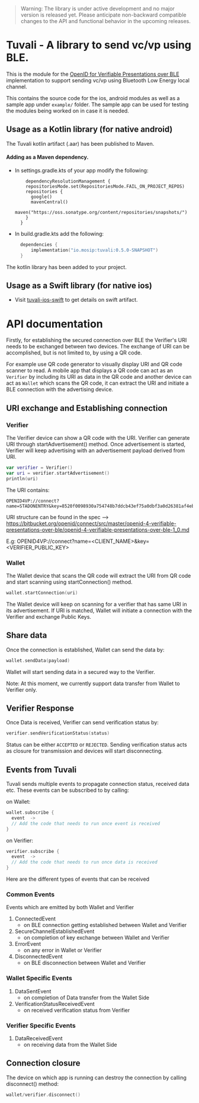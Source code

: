 
> Warning: The library is under active development and no major version is released yet. Please anticipate non-backward compatible changes to the API and functional behavior in the upcoming releases.

# Tuvali - A library to send vc/vp using BLE.
This is the module for the [OpenID for Verifiable Presentations over BLE](https://tlodderstedt.github.io/openid-for-verifiable-presentations-offline-1_0-00.html) implementation to support sending vc/vp using Bluetooth Low Energy local channel.

This contains the source code for the ios, android modules as well as a sample app under `example/` folder. The sample app can be used for testing the modules being worked on in case it is needed.

## Usage as a Kotlin library (for native android)
The Tuvali kotlin artifact (.aar) has been published to Maven.
#### Adding as a Maven dependency.
- In settings.gradle.kts of your app modify the following:
  ```
      dependencyResolutionManagement {
      repositoriesMode.set(RepositoriesMode.FAIL_ON_PROJECT_REPOS)
      repositories {
        google()
        mavenCentral()
        maven("https://oss.sonatype.org/content/repositories/snapshots/")
      }
    }
  ```
- In build.gradle.kts add the following:
  ``` kotlin
    dependencies {
        implementation("io.mosip:tuvali:0.5.0-SNAPSHOT")
    }
   ```
The kotlin library has been added to your project.

## Usage as a Swift library (for native ios)

- Visit [tuvali-ios-swift](https://github.com/mosip/tuvali-ios-swift) to get details on swift artifact.

# API documentation
Firstly, for establishing the secured connection over BLE the Verifier's URI needs to be exchanged between two devices. The exchange of URI can be accomplished, but is not limited to, by using a QR code.

For example use QR code generator to visually display URI and QR code scanner to read. A mobile app that displays a QR code can act as an `Verifier` by including its URI as data in the QR code and another device can act as `Wallet` which scans the QR code, it can extract the URI and initiate a BLE connection with the advertising device.

## URI exchange and Establishing connection

### Verifier
The Verifier device can show a QR code with the URI. Verifier can generate URI through startAdvertisement() method. Once advertisement is started, Verifier will keep advertising with an advertisement payload derived from URI.

```kotlin
var verifier = Verifier()
var uri = verifier.startAdvertisement()
println(uri)
```

The URI contains:

```
OPENID4VP://connect?name=STADONENTRY&key=8520f0098930a754748b7ddcb43ef75a0dbf3a0d26381af4eba4a98eaa9b4e6a
```

URI structure can be found in the spec --> https://bitbucket.org/openid/connect/src/master/openid-4-verifiable-presentations-over-ble/openid-4-verifiable-presentations-over-ble-1_0.md

E.g: OPENID4VP://connect?name=<CLIENT_NAME>&key=<VERIFIER_PUBLIC_KEY>


### Wallet
The Wallet  device that scans the QR code will extract the URI from QR code and start scanning using startConnection() method.

```kotlin
wallet.startConnection(uri)
```

The Wallet device will keep on scanning for a verifier that has same URI in its advertisement. If URI is matched, Wallet will initiate a connection with the Verifier and exchange Public Keys.

## Share data

Once the connection is established, Wallet can send the data by:

```kotlin
wallet.sendData(payload)
```

Wallet will start sending data in a secured way to the Verifier.

Note: At this moment, we currently support data transfer from Wallet to Verifier only.

## Verifier Response

Once Data is received, Verifier can send verification status by:

```kotlin
verifier.sendVerificationStatus(status)
```

Status can be either `ACCEPTED` or `REJECTED`. Sending verification status acts as closure for transmission and devices will start disconnecting.


## Events from Tuvali

Tuvali sends multiple events to propagate connection status, received data etc. These events can be subscribed to by calling:

on Wallet:

```kotlin
wallet.subscribe {
  event  ->
  // Add the code that needs to run once event is received
}
```

on Verifier:

```kotlin
verifier.subscribe {
  event  ->
  // Add the code that needs to run once data is received
}
```


Here are the different types of events that can be received

### Common Events
Events which are emitted by both Wallet and Verifier

1. ConnectedEvent
   * on BLE connection getting established between Wallet and Verifier
2. SecureChannelEstablishedEvent
   * on completion of key exchange between Wallet and Verifier
3. ErrorEvent
   * on any error in Wallet or Verifier
4. DisconnectedEvent
   * on BLE disconnection between Wallet and Verifier


### Wallet Specific Events

1. DataSentEvent
   * on completion of Data transfer from the Wallet Side
2. VerificationStatusReceivedEvent
   * on received verification status from Verifier

### Verifier Specific Events

1. DataReceivedEvent
   * on receiving data from the Wallet Side

## Connection closure

The device on which app is running can destroy the connection by calling disconnect() method:

```kotlin
wallet/verifier.disconnect()
```
